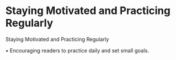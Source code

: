 # Staying Motivated and Practicing Regularly

Staying Motivated and Practicing Regularly

• Encouraging readers to practice daily and set small goals.
